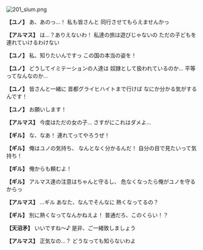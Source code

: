 
![201_slum.png](../images/backgrounds/201_slum.png)

**【ユノ】**
あ、あのっ…！
私も皆さんと
同行させてもらえませんかっ

**【アルマス】**
は…？ありえないわ！
私達の旅は遊びじゃないの
ただの子どもを連れていけるわけない

**【ユノ】**
私、知りたいんですっ
この国の本当の姿を！

**【ユノ】**
どうしてイミテーションの人達は
奴隷として扱われているのか…
平等ってなんなのか…

**【ユノ】**
皆さんと一緒に
首都グライヒハイトまで行けば
なにか分かる気がするんです！

**【ユノ】**
お願いします！

**【アルマス】**
今度はただの女の子…
さすがにこれはダメよ…

**【ギル】**
な、なあ！
連れてってやろうぜ！

**【ギル】**
俺はユノの気持ち、
なんとなく分かるんだ！
自分の目で見たいって気持ち！

**【ギル】**
俺からも頼むよ！

**【ギル】**
アルマス達の注意はちゃんと守るし、
危なくなったら俺がユノを守るからっ

**【アルマス】**
…ギル
あなた、なんでそんなに
熱くなってるの？

**【ギル】**
別に熱くなってなんかねえよ！
普通だろ、このくらい！？

**【天沼矛】**
いいですね～♪
是非、ご一緒致しましょう

**【アルマス】**
正気なの…？
どうなっても知らないわよ

